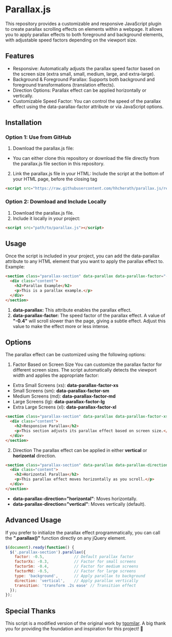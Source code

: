 # Parallax.js
This repository provides a customizable and responsive JavaScript plugin to create parallax scrolling effects on elements within a webpage. It allows you to apply parallax effects to both foreground and background elements, with adjustable speed factors depending on the viewport size.

## Features
  * Responsive: Automatically adjusts the parallax speed factor based on the screen size (extra small, small, medium, large, and extra-large).
  * Background & Foreground Parallax: Supports both background and foreground transformations (translation effects).
  * Direction Options: Parallax effect can be applied horizontally or vertically.
  * Customizable Speed Factor: You can control the speed of the parallax effect using the data-parallax-factor attribute or via JavaScript options.

## Installation
### Option 1: Use from GitHub
  1. Download the parallax.js file:
  * You can either clone this repository or download the file directly from the parallax.js file section in this repository.
  2. Link the parallax.js file in your HTML: Include the script at the bottom of your HTML page, before the closing </body> tag
  ```html
  <script src="https://raw.githubusercontent.com/hhcherath/parallax.js/refs/heads/main/parallax.js"></script>
  ```
### Option 2: Download and Include Locally
  1. Download the parallax.js file.
  2. Include it locally in your project:
  ```html
  <script src="path/to/parallax.js"></script>
  ```

## Usage
Once the script is included in your project, you can add the data-parallax attribute to any HTML element that you want to apply the parallax effect to.
Example:
```html
<section class="parallax-section" data-parallax data-parallax-factor="-0.4" style="background-image: url('image.jpg'); background-position: center;">
  <div class="content">
    <h2>Parallax Example</h2>
    <p>This is a parallax example.</p>
  </div>
</section>
```
  1. <b>data-parallax:</b> This attribute enables the parallax effect.
  2. <b>data-parallax-factor:</b> The speed factor of the parallax effect. A value of <b>"-0.4"</b> will scroll slower than the page, giving a subtle effect. Adjust this value to make the effect more or less intense.

## Options
The parallax effect can be customized using the following options:
  1. Factor Based on Screen Size
You can customize the parallax factor for different screen sizes. The script automatically detects the viewport width and applies the appropriate factor:
  * Extra Small Screens (xs): <b>data-parallax-factor-xs</b>
  * Small Screens (sm): <b>data-parallax-factor-sm</b>
  * Medium Screens (md): <b>data-parallax-factor-md</b>
  * Large Screens (lg): <b>data-parallax-factor-lg</b>
  * Extra Large Screens (xl): <b>data-parallax-factor-xl</b>
```html
<section class="parallax-section" data-parallax data-parallax-factor-xs="-0.3" data-parallax-factor-sm="-0.4" data-parallax-factor-md="-0.5" style="background-image: url('image.jpg'); background-position: center;">
  <div class="content">
    <h2>Responsive Parallax</h2>
    <p>This section adjusts its parallax effect based on screen size.</p>
  </div>
</section>
```
  2. Direction
The parallax effect can be applied in either <b>vertical</b> or <b>horizontal</b> direction.
```html
<section class="parallax-section" data-parallax data-parallax-direction="horizontal" data-parallax-factor="-0.4" style="background-image: url('image.jpg');">
  <div class="content">
    <h2>Horizontal Parallax</h2>
    <p>This parallax effect moves horizontally as you scroll.</p>
  </div>
</section>
```
  * <b>data-parallax-direction="horizontal"</b>: Moves horizontally.
  * <b>data-parallax-direction="vertical"</b>: Moves vertically (default).

## Advanced Usage
If you prefer to initialize the parallax effect programmatically, you can call the <b>".parallax()"</b> function directly on any jQuery element.
```javascript
$(document).ready(function() {
  $('.parallax-section').parallax({
    factor: -0.5,             // Default parallax factor
    factorXs: -0.3,           // Factor for small screens
    factorSm: -0.4,           // Factor for medium screens
    factorMd: -0.5,           // Factor for large screens
    type: 'background',       // Apply parallax to background
    direction: 'vertical',    // Apply parallax vertically
    transition: 'transform .2s ease' // Transition effect
  });
});
```
## Special Thanks
This script is a modified version of the original work by <a href="https://github.com/tgomilar" target="_blank">tgomilar</a>. A big thank you for providing the foundation and inspiration for this project! 🙏
